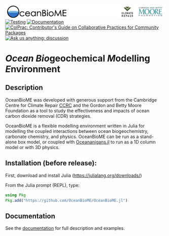 ![](OceanBioME_headerbar.jpg?raw=true)
[![Testing](https://github.com/OceanBioME/OceanBioME.jl/actions/workflows/tests.yml/badge.svg)](https://github.com/OceanBioME/OceanBioME.jl/actions/workflows/tests.yml)
[![Documentation](https://github.com/OceanBioME/OceanBioME.jl/actions/workflows/documentation.yml/badge.svg)](https://github.com/OceanBioME/OceanBioME.jl/actions/workflows/documentation.yml)
[![ColPrac: Contributor's Guide on Collaborative Practices for Community Packages](https://img.shields.io/badge/ColPrac-Contributor's%20Guide-blueviolet)](https://github.com/SciML/ColPrac)
[![Ask us anything: discussion](https://img.shields.io/badge/Ask%20us-anything-1abc9c.svg?style=flat-square)](https://github.com/OceanBioME/OceanBioME.jl/discussions)

# *Ocean* *Bio*geochemical *M*odelling *E*nvironment

## Description
OceanBioME was developed with generous support from the Cambridge Centre for Climate Repair [CCRC](https://www.climaterepair.cam.ac.uk) and the Gordon and Betty Moore Foundation as a tool to study the effectiveness and impacts of ocean carbon dioxide removal (CDR) strategies.

OceanBioME is a flexible modelling environment written in Julia for modelling the coupled interactions between ocean biogeochemistry, carbonate chemistry, and physics. OceanBioME can be run as a stand-alone box model, or coupled with [Oceananigans.jl](https://github.com/cliMA/oceananigans.jl/) to run as a 1D column model or with 3D physics. 

## Installation (before release):

First, download and install Julia (https://julialang.org/downloads/)

From the Julia prompt (REPL), type:
```julia
using Pkg
Pkg.add("https://github.com/OceanBioME/OceanBioME.jl")
```

## Documentation

See the [documentation](https://oceanbiome.github.io/OceanBioME.jl) for full description and examples.

